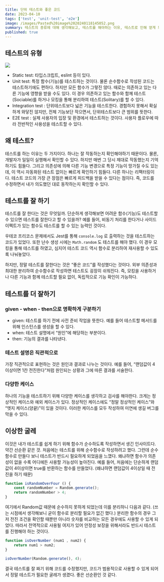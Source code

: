 ```yaml
---
title: 단위 테스트와 좋은 코드
date: 2023-04-10
tags: ['test', 'unit-test', 'e2e']
image: /images/Pasted%20image%2020240118145052.png
summary: 테스트의 종류에 대해 생각해보고, 테스트를 해야하는 이유, 테스트로 인해 얻게 되는 것들에 대해서 정리했습니다.
published: true
---
```

## 테스트의 유형
![](images/Pasted%20image%2020240118145052.png)
- Static test: 타입스크립트, eslint 등이 있다.
- Unit test: 특정 함수(기능)를 테스트하는 것이다. 물론 순수함수로 작성된 코드는 테스트하기에도 편하다. 하지만 모든 함수가 그렇진 않다. 때로는 의존하고 있는 다른 기능에 영향을 받을 수도 있다. 이 경우 의존하고 있는 함수와 함께 테스트(Sociable)를 하거나 모킹을 통해 분리하여 테스트(Solitary)를 할 수 있다.
- Integration test : 단위테스트보다 넓은 기능을 테스트한다. 경험하지 못해서 확실하게 와닿진 않지만, 전체 기능보단 작으면서, 단위테스트보다 큰 범위를 뜻한다.
- E2E test : 실제 사용자의 입장 및 환경에서 테스트하는 것이다. 사용자 플로우에 따라 전반적인 사용성을 테스트할 수 있다.

## 왜 테스트?

테스트를 하는 이유는 두 가지이다. 하나는 잘 작동하는지 확인해야하기 때문이다. 물론, 개발자가 일일이 실행해서 확인할 수 있다. 하지만 매번 그 당시 제대로 작동했는지 기억하기도 힘들다. 그리고 의존성에 의해 다른 기능 변경으로 특정 기능이 망가질 수도 있는데, 이 역시 자동화된 테스트 없이는 빠르게 확인하기 힘들다. 다른 하나는 리팩터링이다. 테스트 코드의 가장 큰 장점은 빠르게 피드백을 받을 수 있다는 점이다. 즉, 코드를 수정하면서 내가 의도했던 대로 동작하는지 확인할 수 있다.

## 테스트를 잘 하기

테스트를 잘 한다는 것은 무엇일까. 단순하게 생각해보면 어려운 함수(기능)도 테스트할 수 있으면 테스트를 잘한다고 할 수 있을까? 예를 들어, 비동기 처리를 한다거나 사이드 이펙트가 있는 함수도 테스트를 할 수 있는 능력인 것이다.

우테코 프리코스 문제에서도 Jest를 통해 `console.log` 로 출력하는 것을 테스트하는 코드가 있었다. 또한 난수 생성 시에는 `Math.random` 도 테스트를 해야 했다. 이 경우 모킹을 통해 테스트를 하였고, 심지어 테스트 코드 역시 함수로 분리하여 재사용할 수 있도록 나눠놓았다.

하지만, 정말 테스트를 잘한다는 것은 “좋은 코드”를 작성했다는 것이다. 외부 의존성과 최대한 분리하여 순수함수로 작성하면 테스트도 굉장히 쉬워진다. 즉, 모킹을 사용하거나 다른 기능과 함께 테스트할 필요 없이, 독립적으로 기능 확인이 가능하다.

## 테스트를 더 잘하기

### **given - when - then으로 명확하게 구분하기**

- given: 테스트를 하기 전에 사전 준비 작업을 뜻한다. 예를 들어 테스트할 메서드를 위해 인스턴스를 생성을 할 수 있다.
- when: 테스트 설명에서 “원인”에 해당하는 부분이다.
- then: 기능의 결과를 나타낸다.

### 테스트 설명은 직관적으로

가장 직관적으로 표현하는 것은 원인과 결과로 나누는 것이다. 예를 들어, “랜덤값이 4이상이면 1칸 전진한다”처럼 원인되는 상황과 그에 따른 결과를 서술한다.

### 다양한 케이스

하나의 기능을 테스트하기 위해 다양한 케이스를 생각하고 검사를 해야한다. 크게는 정상적인 케이스와 예외 케이스가 있다. 정상적인 케이스에도 “정말 정상적인 케이스”와 “엣지 케이스(양끝)”이 있을 것이다. 이러한 케이스를 모두 작성하여 미연에 생길 버그를 막을 수 있다.

## 이상한 굴레

이것은 내가 테스트를 쉽게 하기 위해 함수가 순수하도록 작성하면서 생긴 인사이트다. 약간 선순환 같은 것. 처음에는 테스트를 위해 순수함수로 작성하려고 했다. 그런데 순수함수로 만들다 보니 테스트가 반드시 필요하게 되었음을 느꼈다. 왜냐하면 함수가 의존성이 없을 수록 어디에든 사용할 가능성이 높아진다. 예를 들어, 처음에는 단순하게 랜덤값이 4이상이면 true를 반환하는 함수를 만들었다. (왜냐하면 랜덤값이 4이상일 때 전진을 하기 때문)

```jsx
function isRandomOverFour () {
	const randomNumber = Random.generate();
	return randomNumber > 4;
}
```

여기에서 Random값 때문에 순수하지 못하게 되었는데 이를 분리하니 다음과 같다. (쓰는 시점에서 생각해보니 굳이 함수로 분리할 필요가 없긴 했다.) 분리한 함수의 경우 그저 전진 조건을 확인할 때뿐만 아니라 숫자를 비교하는 모든 경우에도 사용할 수 있게 되었다. 따라서 전역적으로 사용될 여지가 있어 안정성 보장을 위해서라도 반드시 테스트를 진행해야 하는 것이다.

```jsx
function isOverNumber (num1 , num2) {
	return num1 > num2;
}

isOverNumber(Random.generate(), 4);
```

결국 테스트를 잘 짜기 위해 코드를 수정했지만, 코드가 범용적으로 사용할 수 있게 되어서 정말 테스트가 필요한 굴레가 생겼다. 좋은 선순환인 것 같다.